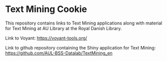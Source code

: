 # Text Mining Cookie
This repository contains links to Text Mining applications along with material for Text Mining at AU Library at the Royal Danish Library.


Link to Voyant: https://voyant-tools.org/

Link to github repository containing the Shiny application for Text Mining: https://github.com/AUL-BSS-Datalab/TextMining_en 


